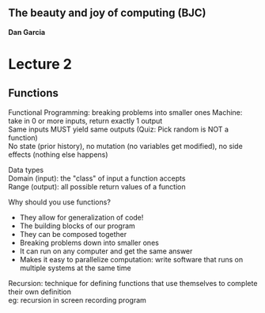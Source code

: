 ## The beauty and joy of computing (BJC)  
**Dan Garcia**

# Lecture 2
## Functions

Functional Programming: breaking problems into smaller ones
Machine: take in 0 or more inputs, return exactly 1 output  
Same inputs MUST yield same outputs (Quiz: Pick random is NOT a function)  
No state (prior history), no mutation (no variables get modified), no side effects (nothing else happens)  

Data types  
Domain (input): the "class" of input a function accepts  
Range (output): all possible return values of a function  

Why should you use functions?  
- They allow for generalization of code!
- The building blocks of our program
- They can be composed together
- Breaking problems down into smaller ones
- It can run on any computer and get the same answer
- Makes it easy to parallelize computation: write software that runs on multiple systems at the same time

Recursion: technique for defining functions that use themselves to complete their own definition  
eg: recursion in screen recording program

